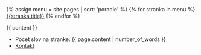 <html>
  <head>
  	<link rel="stylesheet" type="text/css" href={{ "/css/template.css" | absolute_url }}>
  </head>
  
 <body>
 <div class="navigation">
     {% assign menu = site.pages | sort: 'poradie' %}
	 {% for stranka in menu %}
	<a href="{{stranka.url}}">{{stranka.title}}</a>
	{% endfor %}
 </div>

 
{{ content }}




 <div class="footer" markdown="1">

 <ul>
	<li> Pocet slov na stranke: {{ page.content | number_of_words }} </li>
	<li>  <a href="http://is.stuba.sk/">Kontakt</a> </li>
</ul>
	
	
</div>
 </body>
</html>


